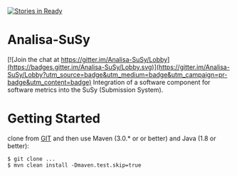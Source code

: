 [![Stories in Ready](https://badge.waffle.io/jnortiz/Analisa-SuSy.png?label=ready&title=Ready)](https://waffle.io/jnortiz/Analisa-SuSy?utm_source=badge)
# Analisa-SuSy

[![Join the chat at https://gitter.im/Analisa-SuSy/Lobby](https://badges.gitter.im/Analisa-SuSy/Lobby.svg)](https://gitter.im/Analisa-SuSy/Lobby?utm_source=badge&utm_medium=badge&utm_campaign=pr-badge&utm_content=badge)
Integration of a software component for software metrics into the SuSy (Submission System).

# Getting Started

clone from
[GIT](git@github.com:jnortiz/Analisa-SuSy.git) and then use Maven (3.0.\* or  or better) and Java (1.8 or better):

    $ git clone ...
    $ mvn clean install -Dmaven.test.skip=true